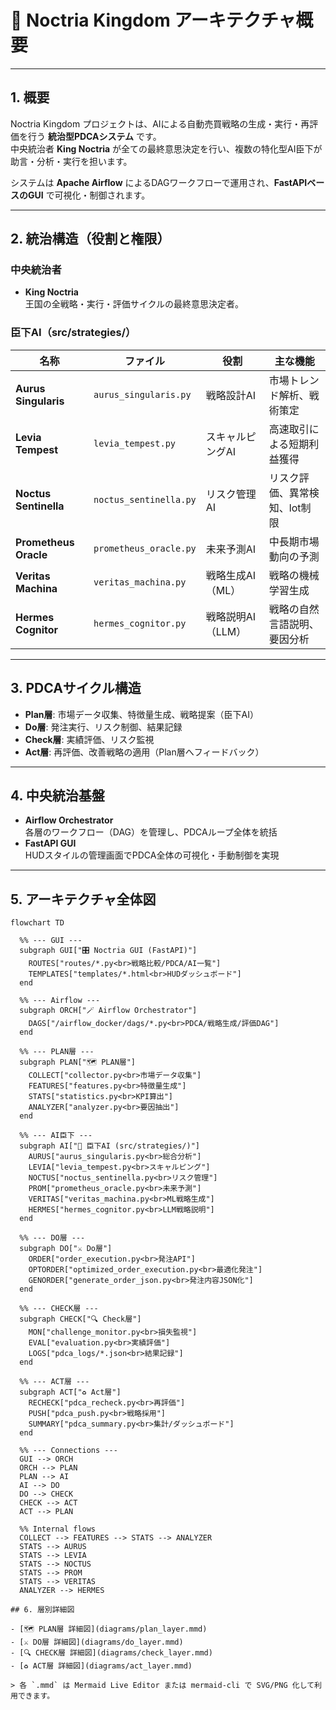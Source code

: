 # 🏰 Noctria Kingdom アーキテクチャ概要

---

## 1. 概要
Noctria Kingdom プロジェクトは、AIによる自動売買戦略の生成・実行・再評価を行う **統治型PDCAシステム** です。  
中央統治者 **King Noctria** が全ての最終意思決定を行い、複数の特化型AI臣下が助言・分析・実行を担います。

システムは **Apache Airflow** によるDAGワークフローで運用され、**FastAPIベースのGUI** で可視化・制御されます。

---

## 2. 統治構造（役割と権限）

### 中央統治者
- **King Noctria**  
  王国の全戦略・実行・評価サイクルの最終意思決定者。

### 臣下AI（src/strategies/）
| 名称 | ファイル | 役割 | 主な機能 |
|------|----------|------|----------|
| **Aurus Singularis** | `aurus_singularis.py` | 戦略設計AI | 市場トレンド解析、戦術策定 |
| **Levia Tempest** | `levia_tempest.py` | スキャルピングAI | 高速取引による短期利益獲得 |
| **Noctus Sentinella** | `noctus_sentinella.py` | リスク管理AI | リスク評価、異常検知、lot制限 |
| **Prometheus Oracle** | `prometheus_oracle.py` | 未来予測AI | 中長期市場動向の予測 |
| **Veritas Machina** | `veritas_machina.py` | 戦略生成AI（ML） | 戦略の機械学習生成 |
| **Hermes Cognitor** | `hermes_cognitor.py` | 戦略説明AI（LLM） | 戦略の自然言語説明、要因分析 |

---

## 3. PDCAサイクル構造

- **Plan層**: 市場データ収集、特徴量生成、戦略提案（臣下AI）
- **Do層**: 発注実行、リスク制御、結果記録
- **Check層**: 実績評価、リスク監視
- **Act層**: 再評価、改善戦略の適用（Plan層へフィードバック）

---

## 4. 中央統治基盤
- **Airflow Orchestrator**  
  各層のワークフロー（DAG）を管理し、PDCAループ全体を統括
- **FastAPI GUI**  
  HUDスタイルの管理画面でPDCA全体の可視化・手動制御を実現

---

## 5. アーキテクチャ全体図

```mermaid
flowchart TD

  %% --- GUI ---
  subgraph GUI["🎛️ Noctria GUI (FastAPI)"]
    ROUTES["routes/*.py<br>戦略比較/PDCA/AI一覧"]
    TEMPLATES["templates/*.html<br>HUDダッシュボード"]
  end

  %% --- Airflow ---
  subgraph ORCH["🪄 Airflow Orchestrator"]
    DAGS["/airflow_docker/dags/*.py<br>PDCA/戦略生成/評価DAG"]
  end

  %% --- PLAN層 ---
  subgraph PLAN["🗺️ PLAN層"]
    COLLECT["collector.py<br>市場データ収集"]
    FEATURES["features.py<br>特徴量生成"]
    STATS["statistics.py<br>KPI算出"]
    ANALYZER["analyzer.py<br>要因抽出"]
  end

  %% --- AI臣下 ---
  subgraph AI["🤖 臣下AI (src/strategies/)"]
    AURUS["aurus_singularis.py<br>総合分析"]
    LEVIA["levia_tempest.py<br>スキャルピング"]
    NOCTUS["noctus_sentinella.py<br>リスク管理"]
    PROM["prometheus_oracle.py<br>未来予測"]
    VERITAS["veritas_machina.py<br>ML戦略生成"]
    HERMES["hermes_cognitor.py<br>LLM戦略説明"]
  end

  %% --- DO層 ---
  subgraph DO["⚔️ Do層"]
    ORDER["order_execution.py<br>発注API"]
    OPTORDER["optimized_order_execution.py<br>最適化発注"]
    GENORDER["generate_order_json.py<br>発注内容JSON化"]
  end

  %% --- CHECK層 ---
  subgraph CHECK["🔍 Check層"]
    MON["challenge_monitor.py<br>損失監視"]
    EVAL["evaluation.py<br>実績評価"]
    LOGS["pdca_logs/*.json<br>結果記録"]
  end

  %% --- ACT層 ---
  subgraph ACT["♻️ Act層"]
    RECHECK["pdca_recheck.py<br>再評価"]
    PUSH["pdca_push.py<br>戦略採用"]
    SUMMARY["pdca_summary.py<br>集計/ダッシュボード"]
  end

  %% --- Connections ---
  GUI --> ORCH
  ORCH --> PLAN
  PLAN --> AI
  AI --> DO
  DO --> CHECK
  CHECK --> ACT
  ACT --> PLAN

  %% Internal flows
  COLLECT --> FEATURES --> STATS --> ANALYZER
  STATS --> AURUS
  STATS --> LEVIA
  STATS --> NOCTUS
  STATS --> PROM
  STATS --> VERITAS
  ANALYZER --> HERMES

## 6. 層別詳細図

- [🗺️ PLAN層 詳細図](diagrams/plan_layer.mmd)
- [⚔️ DO層 詳細図](diagrams/do_layer.mmd)
- [🔍 CHECK層 詳細図](diagrams/check_layer.mmd)
- [♻️ ACT層 詳細図](diagrams/act_layer.mmd)

> 各 `.mmd` は Mermaid Live Editor または mermaid-cli で SVG/PNG 化して利用できます。

